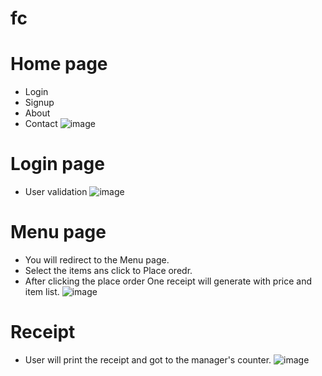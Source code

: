 # fc
# Home page
  * Login
  * Signup
  * About
  * Contact
![image](https://github.com/saxena-nikhil738/foodcosta/assets/98411087/a939eda7-5f4e-4c67-8ffd-519a4298161f)
# Login page
  * User validation
![image](https://github.com/saxena-nikhil738/foodcosta/assets/98411087/54b6090c-8b28-46a3-86c7-a17ee292e6f6)
# Menu page
  * You will redirect to the Menu page.
  * Select the items ans click to Place oredr.
  * After clicking the place order One receipt will generate with price and item list.
![image](https://github.com/saxena-nikhil738/foodcosta/assets/98411087/17657833-dabe-4066-9226-b1e7da17bd46)
# Receipt
  * User will print the receipt and got to the manager's counter.
![image](https://github.com/saxena-nikhil738/foodcosta/assets/98411087/42c674ba-4776-4108-9699-6d58ffd0b6e6)

